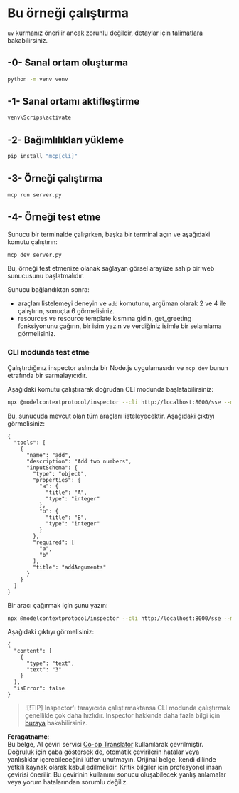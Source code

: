 <!--
CO_OP_TRANSLATOR_METADATA:
{
  "original_hash": "d700e180ce74b2675ce51a567a36c9e4",
  "translation_date": "2025-07-13T20:15:11+00:00",
  "source_file": "03-GettingStarted/05-sse-server/solution/python/README.md",
  "language_code": "tr"
}
-->
# Bu örneği çalıştırma

`uv` kurmanız önerilir ancak zorunlu değildir, detaylar için [talimatlara](https://docs.astral.sh/uv/#highlights) bakabilirsiniz.

## -0- Sanal ortam oluşturma

```bash
python -m venv venv
```

## -1- Sanal ortamı aktifleştirme

```bash
venv\Scrips\activate
```

## -2- Bağımlılıkları yükleme

```bash
pip install "mcp[cli]"
```

## -3- Örneği çalıştırma

```bash
mcp run server.py
```

## -4- Örneği test etme

Sunucu bir terminalde çalışırken, başka bir terminal açın ve aşağıdaki komutu çalıştırın:

```bash
mcp dev server.py
```

Bu, örneği test etmenize olanak sağlayan görsel arayüze sahip bir web sunucusunu başlatmalıdır.

Sunucu bağlandıktan sonra:

- araçları listelemeyi deneyin ve `add` komutunu, argüman olarak 2 ve 4 ile çalıştırın, sonuçta 6 görmelisiniz.
- resources ve resource template kısmına gidin, get_greeting fonksiyonunu çağırın, bir isim yazın ve verdiğiniz isimle bir selamlama görmelisiniz.

### CLI modunda test etme

Çalıştırdığınız inspector aslında bir Node.js uygulamasıdır ve `mcp dev` bunun etrafında bir sarmalayıcıdır.

Aşağıdaki komutu çalıştırarak doğrudan CLI modunda başlatabilirsiniz:

```bash
npx @modelcontextprotocol/inspector --cli http://localhost:8000/sse --method tools/list
```

Bu, sunucuda mevcut olan tüm araçları listeleyecektir. Aşağıdaki çıktıyı görmelisiniz:

```text
{
  "tools": [
    {
      "name": "add",
      "description": "Add two numbers",
      "inputSchema": {
        "type": "object",
        "properties": {
          "a": {
            "title": "A",
            "type": "integer"
          },
          "b": {
            "title": "B",
            "type": "integer"
          }
        },
        "required": [
          "a",
          "b"
        ],
        "title": "addArguments"
      }
    }
  ]
}
```

Bir aracı çağırmak için şunu yazın:

```bash
npx @modelcontextprotocol/inspector --cli http://localhost:8000/sse --method tools/call --tool-name add --tool-arg a=1 --tool-arg b=2
```

Aşağıdaki çıktıyı görmelisiniz:

```text
{
  "content": [
    {
      "type": "text",
      "text": "3"
    }
  ],
  "isError": false
}
```

> ![!TIP]
> Inspector'ı tarayıcıda çalıştırmaktansa CLI modunda çalıştırmak genellikle çok daha hızlıdır.
> Inspector hakkında daha fazla bilgi için [buraya](https://github.com/modelcontextprotocol/inspector) bakabilirsiniz.

**Feragatname**:  
Bu belge, AI çeviri servisi [Co-op Translator](https://github.com/Azure/co-op-translator) kullanılarak çevrilmiştir. Doğruluk için çaba göstersek de, otomatik çevirilerin hatalar veya yanlışlıklar içerebileceğini lütfen unutmayın. Orijinal belge, kendi dilinde yetkili kaynak olarak kabul edilmelidir. Kritik bilgiler için profesyonel insan çevirisi önerilir. Bu çevirinin kullanımı sonucu oluşabilecek yanlış anlamalar veya yorum hatalarından sorumlu değiliz.